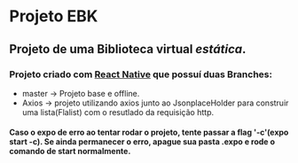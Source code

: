 # Projeto EBK
## Projeto de uma Biblioteca virtual  *estática*. 

### Projeto criado com [React Native](https://reactnative.dev/) que possuí duas Branches:

- master -> Projeto base e offline.
- Axios -> projeto utilizando axios junto ao JsonplaceHolder para construir uma lista(Flalist) com o resutlado da requisição http.

#### Caso o expo de erro ao tentar rodar o projeto, tente passar a flag '-c'(expo start -c). Se ainda permanecer o erro, apague sua pasta .expo e rode o comando de start normalmente. 

